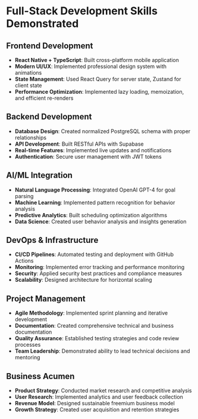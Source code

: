 # Full-Stack Development Skills Demonstrated

## Frontend Development
- **React Native + TypeScript**: Built cross-platform mobile application
- **Modern UI/UX**: Implemented professional design system with animations
- **State Management**: Used React Query for server state, Zustand for client state
- **Performance Optimization**: Implemented lazy loading, memoization, and efficient re-renders

## Backend Development
- **Database Design**: Created normalized PostgreSQL schema with proper relationships
- **API Development**: Built RESTful APIs with Supabase
- **Real-time Features**: Implemented live updates and notifications
- **Authentication**: Secure user management with JWT tokens

## AI/ML Integration
- **Natural Language Processing**: Integrated OpenAI GPT-4 for goal parsing
- **Machine Learning**: Implemented pattern recognition for behavior analysis
- **Predictive Analytics**: Built scheduling optimization algorithms
- **Data Science**: Created user behavior analysis and insights generation

## DevOps & Infrastructure
- **CI/CD Pipelines**: Automated testing and deployment with GitHub Actions
- **Monitoring**: Implemented error tracking and performance monitoring
- **Security**: Applied security best practices and compliance measures
- **Scalability**: Designed architecture for horizontal scaling

## Project Management
- **Agile Methodology**: Implemented sprint planning and iterative development
- **Documentation**: Created comprehensive technical and business documentation
- **Quality Assurance**: Established testing strategies and code review processes
- **Team Leadership**: Demonstrated ability to lead technical decisions and mentoring

## Business Acumen
- **Product Strategy**: Conducted market research and competitive analysis
- **User Research**: Implemented analytics and user feedback collection
- **Revenue Model**: Designed sustainable freemium business model
- **Growth Strategy**: Created user acquisition and retention strategies
